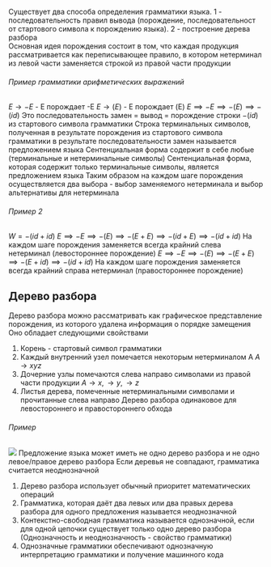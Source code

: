 Существует два способа определения грамматики языка. 1 - последовательность правил вывода (порождение, последовательност от стартового символа к порождению языка). 2 - построение дерева разбора   
Основная идея порождения состоит в том, что каждая продукция рассматривается как переписывающее правило, в котором нетерминал из левой части заменяется строкой из правой части продукции
###### Пример грамматики арифметических выражений
$E\rightarrow{-E}$ - E порождает -Е
$E\rightarrow{(E)}$ - E порождает (E)
$E\implies{-E}\implies{-(E)}\implies{-(id)}$
Это последовательность замен = вывод = порождение строки $-(id)$ из стартового символа грамматики
Строка терминальных символов, полученная в результате порождения из стартового символа грамматики в результате последовательности замен называется предложением языка
Сентенциальная форма содержит в себе любые (терминальные и нетерминальные символы)
Сентенциальная форма, которая содержит только терминальные символы, является предложением языка
Таким образом на каждом шаге порождения осуществляется два выбора - выбор заменяемого нетерминала и выбор альтернативы для нетерминала
###### Пример 2
$W=-(id+id)$
$E\implies{-E}\implies{-(E)}\implies{-(E+E)}\implies{-(id+E)}\implies{-(id+id)}$
На каждом шаге порождения заменяется всегда крайний слева нетерминал (левостороннее порождение)
$E\implies{-E}\implies{-(E)}\implies{-(E+E)}\implies{-(E+id)}\implies{-(id+id)}$
На каждом шаге порождения заменяется всегда крайний справа нетерминал (правостороннее порождение)
## Дерево разбора
Дерево разбора можно рассматривать как графическое представление порождения, из которого удалена информация о порядке замещения
Оно обладает следующими свойствами
1. Корень - стартовый символ грамматики
2. Каждый внутренний узел помечается некоторым нетерминалом А $A\rightarrow{xyz}$
3. Дочерние узлы помечаются слева направо символами из правой части продукции $A\rightarrow{x},\rightarrow{y},\rightarrow{z}$
4. Листья дерева, помеченные нетерминальными символами и прочитанные слева направо
Дерево разбора одинаковое для левостороннего и правостороннего обхода

###### Пример
![](Pasted%20image%2020240207130806.png)
Предложение языка может иметь не одно дерево разбора и не одно левое/правое дерево разбора
Если деревья не совпадают, грамматика считается неоднозначной
1. Дерево разбора использует обычный приоритет математических операций
2. Грамматика, которая даёт два левых или два правых дерева разбора для одного предложения называется неоднозначной
3. Контекстно-свободная грамматика называется однозначной, если для одной цепочки существует только одно дерево разбора (Однозначность и неоднозначность - свойство грамматики)
4. Однозначные грамматики обеспечивают однозначную интерпретацию грамматики и получение машинного кода
